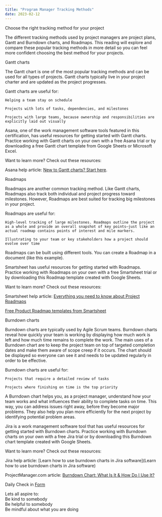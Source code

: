 ```yaml
---
title: "Program Manager Tracking Methods"
date: 2023-02-12
---
```



Choose the right tracking method for your project

The different tracking methods used by project managers are project plans, Gantt and Burndown charts, and Roadmaps. This reading will explore and compare these popular tracking methods in more detail so you can feel more confident choosing the best method for your projects.  

Gantt charts

The Gantt chart is one of the most popular tracking methods and can be used for all types of projects. Gantt charts typically live in your project charter and are updated as the project progresses.

Gantt charts are useful for:

    Helping a team stay on schedule

    Projects with lots of tasks, dependencies, and milestones

    Projects with large teams, because ownership and responsibilities are explicitly laid out visually

Asana, one of the work management software tools featured in this certification, has useful resources for getting started with Gantt charts. Practice working with Gantt charts on your own with a free Asana trial or by downloading a free Gantt chart template from Google Sheets or Microsoft Excel. 

Want to learn more? Check out these resources:

Asana help article: [New to Gantt charts? Start here](https://asana.com/resources/gantt-chart-basics).  

Roadmaps

Roadmaps are another common tracking method. Like Gantt charts, Roadmaps also track both individual and project progress toward milestones. However, Roadmaps are best suited for tracking big milestones in your project. 

Roadmaps are useful for:

    High-level tracking of large milestones. Roadmaps outline the project as a whole and provide an overall snapshot of key points—just like an actual roadmap contains points of interest and mile markers. 

    Illustrating to your team or key stakeholders how a project should evolve over time

Roadmaps can be built using different tools. You can create a Roadmap in a document (like this example). 

Smartsheet has useful resources for getting started with Roadmaps. Practice working with Roadmaps on your own with a free Smartsheet trial or by downloading this Roadmap template created with Google Sheets.

Want to learn more? Check out these resources:

Smartsheet help article: [Everything you need to know about Project Roadmaps](https://www.smartsheet.com/answers-all-your-project-roadmap-questions)

[Free Product Roadmap templates from Smartsheet](https://www.smartsheet.com/free-product-roadmap-templates-smartsheet) 

Burndown charts

Burndown charts are typically used by Agile Scrum teams. Burndown charts reveal how quickly your team is working by displaying how much work is left and how much time remains to complete the work. The main uses of a Burndown chart are to keep the project team on top of targeted completion dates and make them aware of scope creep if it occurs. The chart should be displayed so everyone can see it and needs to be updated regularly in order to be effective.

Burndown charts are useful for:

    Projects that require a detailed review of tasks

    Projects where finishing on time is the top priority

A Burndown chart helps you, as a project manager, understand how your team works and what influences their ability to complete tasks on time. This way, you can address issues right away, before they become major problems. They also help you plan more efficiently for the next project by identifying potential problem areas.

Jira is a work management software tool that has useful resources for getting started with Burndown charts. Practice working with Burndown charts on your own with a free Jira trial or by downloading this Burndown chart template created with Google Sheets.

Want to learn more? Check out these resources:

Jira help article: [Learn how to use burndown charts in Jira software](Learn how to use burndown charts in Jira software)

ProjectManager.com article: [Burndown Chart: What Is It & How Do I Use It?](https://www.projectmanager.com/blog/burndown-chart-what-is-it)

Daily Check in [Form](https://forms.gle/BRA4EH2sMoZdLPgE8)

Lets all aspire to:  
Be kind to somebody  
Be helpful to somebody  
Be mindful about what you are doing
